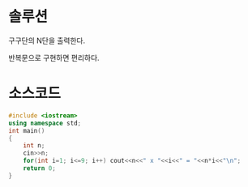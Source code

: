 # 솔루션

구구단의 N단을 출력한다.

반복문으로 구현하면 편리하다.



# 소스코드

```cpp
#include <iostream>
using namespace std;
int main()
{
    int n;
    cin>>n;
    for(int i=1; i<=9; i++) cout<<n<<" x "<<i<<" = "<<n*i<<"\n";
    return 0;
}
```
